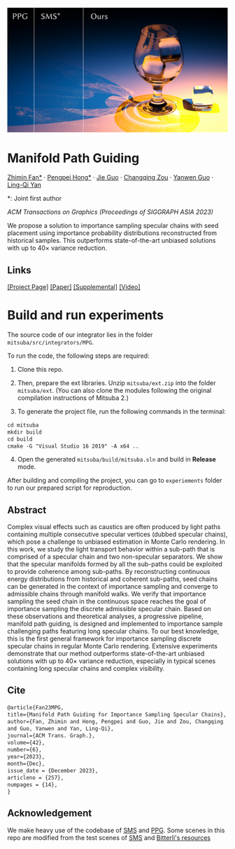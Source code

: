 ![ManifoldPG_teaser_720p](img/ManifoldPG_teaser_720p.jpg)

# Manifold Path Guiding

[Zhimin Fan*](https://zhiminfan.work) · [Pengpei Hong*](https://www.pommpy.com) · [Jie Guo](http://www.njumeta.com/) · [Changqing Zou](https://person.zju.edu.cn/changqingzou) · [Yanwen Guo](https://cs.nju.edu.cn/ywguo/index.htm) · [Ling-Qi Yan](https://sites.cs.ucsb.edu/~lingqi/) 

*: Joint first author

_ACM Transactions on Graphics (Proceedings of SIGGRAPH ASIA 2023)_

We propose a solution to importance sampling specular chains with seed placement using importance probability distributions reconstructed from historical samples. 
This outperforms state-of-the-art unbiased solutions with up to 40× variance reduction.

## Links

[[Project Page]](https://zhiminfan.work/manifoldPG.html)
[[Paper]](https://zhiminfan.work/paper/ManifoldPG_Sept28.pdf)
[[Supplemental]](https://sites.cs.ucsb.edu/~lingqi/publications/supplementary_siga23mpg.zip)
[[Video]](https://sites.cs.ucsb.edu/~lingqi/publications/video_siga23mpg.mp4)


# Build and run experiments

The source code of our integrator lies in the folder `mitsuba/src/integrators/MPG`.

To run the code, the following steps are required:

1. Clone this repo.

2. Then, prepare the ext libraries. Unzip `mitsuba/ext.zip` into the folder `mitsuba/ext`. (You can also clone the modules following the original compilation instructions of Mitsuba 2.)

3. To generate the project file, run the following commands in the terminal:
```
cd mitsuba
mkdir build
cd build
cmake -G "Visual Studio 16 2019" -A x64 ..
```

4. Open the generated `mitsuba/build/mitsuba.sln` and build in **Release** mode.

After building and compiling the project, you can go to `experiements` folder to run our prepared script for reproduction.

## Abstract

Complex visual effects such as caustics are often produced by light paths containing multiple consecutive specular vertices (dubbed specular chains), which pose a challenge to unbiased estimation in Monte Carlo rendering. In this work, we study the light transport behavior within a sub-path that is comprised of a specular chain and two non-specular separators. We show that the specular manifolds formed by all the sub-paths could be exploited to provide coherence among sub-paths. By reconstructing continuous energy distributions from historical and coherent sub-paths, seed chains can be generated in the context of importance sampling and converge to admissible chains through manifold walks. We verify that importance sampling the seed chain in the continuous space reaches the goal of importance sampling the discrete admissible specular chain. Based on these observations and theoretical analyses, a progressive pipeline, manifold path guiding, is designed and implemented to importance sample challenging paths featuring long specular chains. To our best knowledge, this is the first general framework for importance sampling discrete specular chains in regular Monte Carlo rendering. Extensive experiments demonstrate that our method outperforms state-of-the-art unbiased solutions with up to 40× variance reduction, especially in typical scenes containing long specular chains and complex visibility.

## Cite

```
@article{Fan23MPG,
title={Manifold Path Guiding for Importance Sampling Specular Chains},
author={Fan, Zhimin and Hong, Pengpei and Guo, Jie and Zou, Changqing and Guo, Yanwen and Yan, Ling-Qi},
journal={ACM Trans. Graph.},
volume={42},
number={6},
year={2023},
month={Dec},
issue_date = {December 2023},
articleno = {257},
numpages = {14},
}
```

## Acknowledgement

We make heavy use of the codebase of [SMS](https://github.com/tizian/specular-manifold-sampling) and [PPG](https://github.com/Tom94/practical-path-guiding). Some scenes in this repo are modified from the test scenes of [SMS](https://github.com/tizian/specular-manifold-sampling) and [Bitterli's resources](https://benedikt-bitterli.me/resources/)
